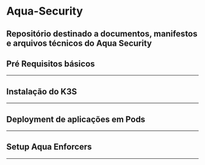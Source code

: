 # Aqua-Security
Repositório destinado a documentos, manifestos e arquivos técnicos do Aqua Security
---
## Pré Requisitos básicos

---
## Instalação do K3S

---
## Deployment de aplicações em Pods

---
## Setup Aqua Enforcers

---
